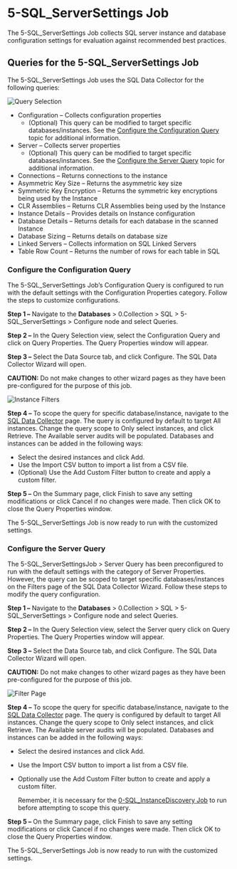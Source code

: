# 5-SQL_ServerSettings Job

The 5-SQL_ServerSettings Job collects SQL server instance and database configuration settings for
evaluation against recommended best practices.

## Queries for the 5-SQL_ServerSettings Job

The 5-SQL_ServerSettings Job uses the SQL Data Collector for the following queries:

![Query Selection](/img/versioned_docs/accessanalyzer_11.6/accessanalyzer/solutions/databases/sql/collection/sqljobgroup19.webp)

- Configuration – Collects configuration properties
  - (Optional) This query can be modified to target specific databases/instances. See the
    [Configure the Configuration Query](#configure-the-configuration-query) topic for additional
    information.
- Server – Collects server properties
  - (Optional) This query can be modified to target specific databases/instances. See the
    [Configure the Server Query](#configure-the-server-query) topic for additional information.
- Connections – Returns connections to the instance
- Asymmetric Key Size – Returns the asymmetric key size
- Symmetric Key Encryption – Returns the symmetric key encryptions being used by the Instance
- CLR Assemblies – Returns CLR Assemblies being used by the Instance
- Instance Details – Provides details on Instance configuration
- Database Details – Returns details for each database in the scanned Instance
- Database Sizing – Returns details on database size
- Linked Servers – Collects information on SQL Linked Servers
- Table Row Count – Returns the number of rows for each table in SQL

### Configure the Configuration Query

The 5-SQL_ServerSettings Job’s Configuration Query is configured to run with the default settings
with the Configuration Properties category. Follow the steps to customize configurations.

**Step 1 –** Navigate to the **Databases** > 0.Collection > SQL > 5-SQL_ServerSettings > Configure
node and select Queries.

**Step 2 –** In the Query Selection view, select the Configuration Query and click on Query
Properties. The Query Properties window will appear.

**Step 3 –** Select the Data Source tab, and click Configure. The SQL Data Collector Wizard will
open.

**CAUTION:** Do not make changes to other wizard pages as they have been pre-configured for the
purpose of this job.

![Instance Filters](/img/versioned_docs/accessanalyzer_11.6/accessanalyzer/solutions/databases/sql/collection/5sqlserversettingsfilterpage.webp)

**Step 4 –** To scope the query for specific database/instance, navigate to the
[SQL Data Collector](/docs/accessanalyzer/11.6/accessanalyzer/admin/datacollector/sql/overview.md)
page. The query is configured by default to target All instances. Change the query scope to Only
select instances, and click Retrieve. The Available server audits will be populated. Databases and
instances can be added in the following ways:

- Select the desired instances and click Add.
- Use the Import CSV button to import a list from a CSV file.
- (Optional) Use the Add Custom Filter button to create and apply a custom filter.

**Step 5 –** On the Summary page, click Finish to save any setting modifications or click Cancel if
no changes were made. Then click OK to close the Query Properties window.

The 5-SQL_ServerSettings Job is now ready to run with the customized settings.

### Configure the Server Query

The 5-SQL_ServerSettingsJob > Server Query has been preconfigured to run with the default settings
with the category of Server Properties. However, the query can be scoped to target specific
databases/instances on the Filters page of the SQL Data Collector Wizard. Follow these steps to
modify the query configuration.

**Step 1 –** Navigate to the **Databases** > 0.Collection > SQL > 5-SQL_ServerSettings > Configure
node and select Queries.

**Step 2 –** In the Query Selection view, select the Server query click on Query Properties. The
Query Properties window will appear.

**Step 3 –** Select the Data Source tab, and click Configure. The SQL Data Collector Wizard will
open.

**CAUTION:** Do not make changes to other wizard pages as they have been pre-configured for the
purpose of this job.

![Filter Page](/img/versioned_docs/accessanalyzer_11.6/accessanalyzer/solutions/databases/sql/collection/5sqlserversettingsfilterpage.webp)

**Step 4 –** To scope the query for specific database/instance, navigate to the
[SQL Data Collector](/docs/accessanalyzer/11.6/accessanalyzer/admin/datacollector/sql/overview.md)
page. The query is configured by default to target All instances. Change the query scope to Only
select instances, and click Retrieve. The Available server audits will be populated. Databases and
instances can be added in the following ways:

- Select the desired instances and click Add.
- Use the Import CSV button to import a list from a CSV file.
- Optionally use the Add Custom Filter button to create and apply a custom filter.

  Remember, it is necessary for the
  [0-SQL_InstanceDiscovery Job](/docs/accessanalyzer/11.6/accessanalyzer/solutions/databases/sql/collection/0-sql_instancediscovery.md)
  to run before attempting to scope this query.

**Step 5 –** On the Summary page, click Finish to save any setting modifications or click Cancel if
no changes were made. Then click OK to close the Query Properties window.

The 5-SQL_ServerSettings Job is now ready to run with the customized settings.
